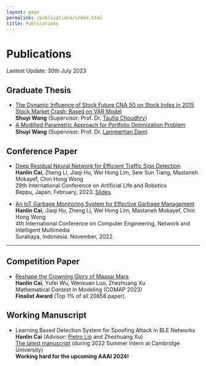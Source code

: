 ```yaml
---
layout: page
permalink: /publications/index.html
title: Publications
---
```


# Publications

Lastest Update: 30th July 2023&nbsp; 

## Graduate Thesis

- [The Dynamic Influence of Stock Future CNA 50 on Stock Index in 2015 Stock Market Crash: Based on VAR Model](https://seaann.github.io/mypaper/thesis/Trinity_Thesis.pdf)<br>**Shuyi Wang** (Supervisor: Prof. Dr. [Taufiq Choudhry](https://www.southampton.ac.uk/people/5x2h9c/professor-taufiq-choudhry))
- [A Modiﬁed Parametric Approach for Portfolio Optimization Problem](https://seaann.github.io/mypaper/thesis/SWang_RM_Thesis.pdf)<br>**Shuyi Wang** (Supervisor: Prof. Dr. [Lammertjan Dam](https://www.rug.nl/staff/l.dam/?lang=en))

## Conference Paper

- [Deep Residual Neural Network for Efficient Traffic Sign Detection](https://caihanlin.com/mypaper/202302ICAROB.pdf)<br>**Hanlin Cai**, Zheng Li, Jiaqi Hu, Wei Hong Lim, Sew Sun Tiang, Mastaneh Mokayef, Chin Hong Wong<br>28th International Conference on Artificial Life and Robotics<br>Beppu, Japan. February, 2023. [Slides](https://caihanlin.com/mypaper/slides/2023-ICAROB-Pre.pdf).

- [An IoT Garbage Monitoring System for Effective Garbage Management](https://caihanlin.com/mypaper/202208cenim.pdf)<br>**Hanlin Cai**, Jiaqi Hu, Zheng Li, Wei Hong Lim, Mastaneh Mokayef, Chin Hong Wong<br>4th International Conference on Computer Engineering, Network and Intelligent Multimedia<br>Surabaya, Indonesia. November, 2022.<br>

---

## Competition Paper

- [Reshape the Crowning Glory of Maasai Mara](https://caihanlin.com/mypaper/modeling/202302COMAP.pdf)<br>**Hanlin Cai**, Yufei Wu, Wenxuan Luo, Zhezhuang Xu<br>Mathematical Contest In Modeling (COMAP 2023)<br>**Finalist Award** (Top 1% of all 20858 paper).<br>

## Working Manuscript

- Learning Based Detection System for Spoofing Attack in BLE Networks<br>**Hanlin Cai** (Advisor: [Pietro Liò](https://www.cl.cam.ac.uk/~pl219/) and Zhezhuang Xu)<br>[The latest manuscript](https://caihanlin.com/mypaper/202210camb.pdf) (during 2022 Summer Intern at Cambridge University)<br>**Working hard for the upcoming AAAI 2024!**

